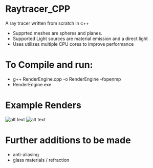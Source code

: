 # Raytracer_CPP
A ray tracer written from scratch in c++

- Supprted meshes are spheres and planes.
- Supported Light sources are material emission and a direct light
- Uses utilizes multiple CPU cores to improve performance

# To Compile and run:
- g++ RenderEngine.cpp -o RenderEngine -fopenmp
- RenderEngine.exe

# Example Renders
![alt text](https://github.com/NoodlePlexium/Raytracer/blob/main/Render.bmp)
![alt text](https://github.com/NoodlePlexium/Raytracer/blob/main/Render1.bmp)

# Further additions to be made
- anti-aliasing
- glass materials / refraction

